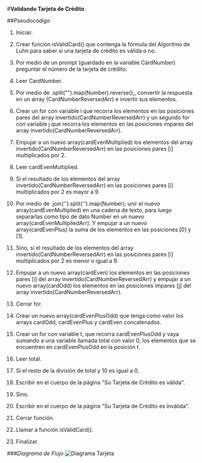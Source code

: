 #__Validando Tarjeta de Crédito__

##*Pseudocódigo*
1. Iniciar.

2. Crear función isValidCard() que contenga la fórmula del Algorítmo de Luhn para saber si una tarjeta de crédito es válida o no.

3. Por medio de un prompt (guardado en la variable CardNumber) preguntar el número de la tarjeta de crédito.

4. Leer CardNumber.

5. Por medio de .split("").map(Number).reverse();, convertir la respuesta en un array (CardNumberReversedArr) e invertir sus elementos.

6. Crear un for con variable i que recorra los elementos en las posiciones pares del array invertido(CardNumberReversedArr) y un
segundo for con variable j que recorra los elementos en las posiciones impares del array invertido(CardNumberReversedArr).

7. Empujar a un nuevo array(cardEvenMultiplied) los elementos del array invertido(CardNumberReversedArr) en las posiciones pares [i] multiplicados por 2.

8. Leer cardEvenMultiplied.

9. Si el resultado de los elementos del array invertido(CardNumberReversedArr) en las posiciones pares [i] multiplicados por 2 es mayor a 9.

10. Por medio de .join('').split('').map(Number); unir el nuevo array(cardEvenMultiplied) en una cadena de texto, para luego separarlas como tipo de dato Number en un nuevo array(cardEvenMultipliedArr). Y empujar a un nuevo array(cardEvenPlus) la suma de los elementos en las posiciones [0] y [1].

11. Sino, si el resultado de los elementos del array invertido(CardNumberReversedArr) en las posiciones pares [i] multiplicados por 2 es menor o igual a 9.

12. Empujar a un nuevo array(cardEven) los elementos en las posiciones pares [i] del array invertido(CardNumberReversedArr) y empujar a un nuevo array(cardOdd) los elementos en las posiciones impares [j] del array invertido(CardNumberReversedArr).

13. Cerrar for.

14. Crear un nuevo array(cardEvenPlusOdd) que tenga como valor los arrays cardOdd, cardEvenPlus y cardEven concatenados.

15. Crear un for con variable t, que recorra cardEvenPlusOdd y vaya sumando a una variable llamada total con valor 0, los elementos que se encuentren en cardEvenPlusOdd en la posición t.

16. Leer total.

17. Si el resto de la división de total y 10 es igual a 0.

18. Escribir en el cuerpo de la página "Su Tarjeta de Crédito es válida".

19. Sino.

20. Escribir en el cuerpo de la página "Su Tarjeta de Crédito es inválida".

21. Cerrar función.

22. Llamar a función isValidCard().

23. Finalizar.


###*Diagrama de Flujo*
![Diagrama Tarjeta](C:/Users/Viviana/Desktop/DiagramaVT.png "Diagrama Validando Tarjeta")
